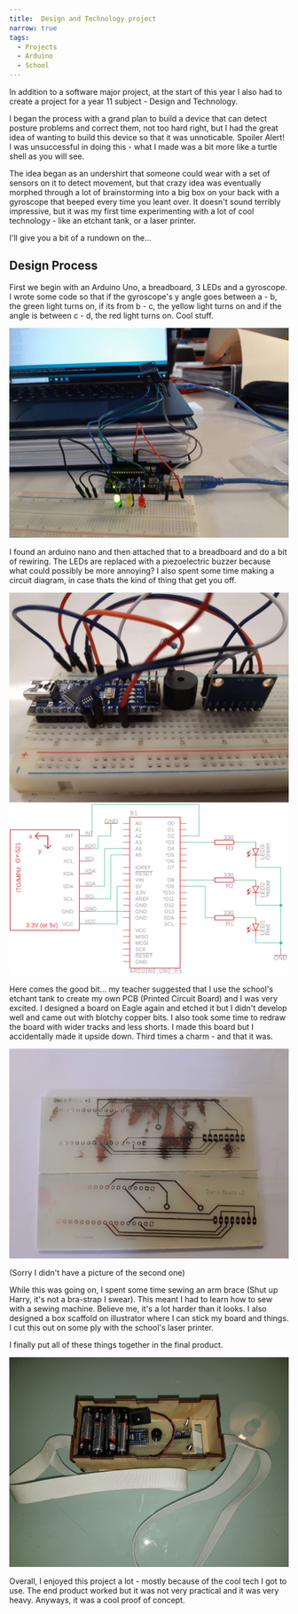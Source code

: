 ```yaml
---
title:  Design and Technology project
narrow: true
tags:
  - Projects
  - Arduino
  - School
---
```


In addition to a software major project, at the start of this year I also had to create a project for a year 11 subject - Design and Technology.
<!--more-->

I began the process with a grand plan to build a device that can detect posture problems and correct them, not too hard right, but I had the great idea of wanting to build this device so that it was unnoticable. Spoiler Alert! I was unsuccessful in doing this \- what I made was a bit more like a turtle shell as you will see. 

The idea began as an undershirt that someone could wear with a set of sensors on it to detect movement, but that crazy idea was eventually morphed through a lot of brainstorming into a big box on your back with a gyroscope that beeped every time you leant over. It doesn't sound terribly impressive, but it was my first time experimenting with a lot of cool technology \- like an etchant tank, or a laser printer.

I'll give you a bit of a rundown on the...
## Design Process

First we begin with an Arduino Uno, a breadboard, 3 LEDs and a gyroscope. I wrote some code so that if the gyroscope's y angle goes between a \- b, the green light turns on, if its from b \- c, the yellow light turns on and if the angle is between c \- d, the red light turns on. Cool stuff.

![a picture](/theme/img/DT11_prototype_1.jpg)

I found an arduino nano and then attached that to a breadboard and do a bit of rewiring. The LEDs are replaced with a piezoelectric buzzer because what could possibly be more annoying? I also spent some time making a circuit diagram, in case thats the kind of thing that get you off.

![a picture](/theme/img/DT11_prototype_2.jpg) ![a picture](/theme/img/DT11_prototype_2_schematic.png)

Here comes the good bit... my teacher suggested that I use the school's etchant tank to create my own PCB (Printed Circuit Board) and I was very excited. I designed a board on Eagle again and etched it but I didn't develop well and came out with blotchy copper bits. I also took some time to redraw the board with wider tracks and less shorts. I made this board but I accidentally made it upside down. Third times a charm - and that it was.

![a picture](/theme/img/DT11_boards.jpg)

(Sorry I didn't have a picture of the second one)

While this was going on, I spent some time sewing an arm brace (Shut up Harry, it's not a bra-strap I swear). This meant I had to learn how to sew with a sewing machine. Believe me, it's a lot harder than it looks. I also designed a box scaffold on illustrator where I can stick my board and things. I cut this out on some ply with the school's laser printer.


I finally put all of these things together in the final product.

![a picture](/theme/img/DT11_final.jpg)

Overall, I enjoyed this project a lot \- mostly because of the cool tech I got to use. The end product worked but it was not very practical and it was very heavy. Anyways, it was a cool proof of concept.
